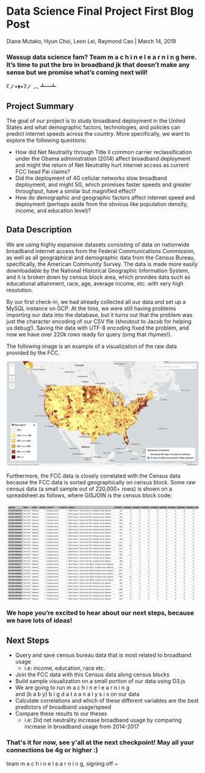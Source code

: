 # Data Science Final Project First Blog Post
Diane Mutako, Hyun Choi, Leon Lei, Raymond Cao | March 14, 2019

### Wassup data science fam? Team m a c h i n e l e a r n i n g here. It’s time to put the bro in broadband jk that doesn’t make any sense but we promise what’s coming next will!

ʕノ•ᴥ•ʔノ ︵ ┻━┻

## Project Summary

The goal of our project is to study broadband deployment in the United States and what demographic factors, technologies, and policies can predict internet speeds across the country. More specifically, we want to explore the following questions:

* How did Net Neutrality through Title II common carrier reclassification under the Obama administration (2014) affect broadband deployment and might the return of Net Neutrality hurt internet access as current FCC head Pai claims?
* Did the deployment of 4G cellular networks slow broadband deployment, and might 5G, which promises faster speeds and greater throughput, have a similar but magnified effect?
* How do demographic and geographic factors affect internet speed and deployment (perhaps aside from the obvious like population density, income, and education level)?

## Data Description

We are using highly expansive datasets consisting of data on nationwide broadband internet access from the Federal Communications Commission, as well as all geographical and demographic data from the Census Bureau, specifically, the American Community Survey. The data is made more easily downloadable by the National Historical Geographic Information System, and it is broken down by census block area, which provides data such as educational attainment, race, age, average income, etc. with very high resolution. 

By our first check-in, we had already collected all our data and set up a MySQL instance on GCP. At the time, we were still having problems importing our data into the database, but it turns out that the problem was just the character encoding of our CSV file (shoutout to Jacob for helping us debug!). Saving the data with UTF-8 encoding fixed the problem, and now we have over 220k rows ready for query (omg that rhymes!). 

The following image is an example of a visualization of the raw data provided by the FCC. 

![US Broadband Heatmap](images/pic1.png)

Furthermore, the FCC data is closely correlated with the Census data because the FCC data is sorted geographically on census block. Some raw census data (a small sample out of 220,000+ rows) is shown on a spreadsheet as follows, where GISJOIN is the census block code:

![Census Data](images/pic2.png)

### We hope you’re excited to hear about our next steps, because we have lots of ideas! 

## Next Steps

* Query and save census bureau data that is most related to broadband usage
  * i.e: income, education, race etc.
* Join the FCC data with this Census data along census blocks
* Build sample visualization on a small portion of our data using D3.js
* We are going to run m a c h i n e l e a r n i n g<br/> and (b a b y) b i g d a t a a n a l y s i s on our data
* Calculate correlations and which of these different variables are the best predictors of broadband usage/speed
* Compare these results to our theses 
  * i.e: Did net neutrality increase broadband usage by comparing increase in broadband usage from 2014-2017
  
### That's it for now, see y'all at the next checkpoint! May all your connections be 4g or higher :)
team m a c h i n e l e a r n i n g, signing off ~
